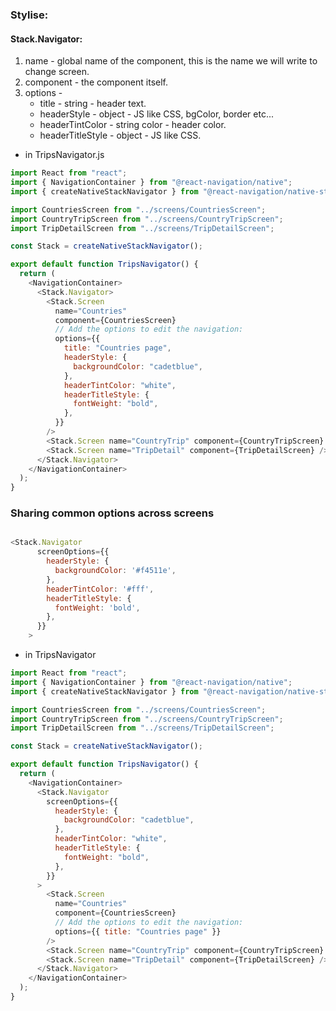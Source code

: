 ### Stylise:

#### Stack.Navigator:

1. name - global name of the component, this is the name we will write to change screen.
2. component - the component itself.
3. options -
   - title - string - header text.
   - headerStyle - object - JS like CSS, bgColor, border etc...
   - headerTintColor - string color - header color.
   - headerTitleStyle - object - JS like CSS.

- in TripsNavigator.js

```js
import React from "react";
import { NavigationContainer } from "@react-navigation/native";
import { createNativeStackNavigator } from "@react-navigation/native-stack";

import CountriesScreen from "../screens/CountriesScreen";
import CountryTripScreen from "../screens/CountryTripScreen";
import TripDetailScreen from "../screens/TripDetailScreen";

const Stack = createNativeStackNavigator();

export default function TripsNavigator() {
  return (
    <NavigationContainer>
      <Stack.Navigator>
        <Stack.Screen
          name="Countries"
          component={CountriesScreen}
          // Add the options to edit the navigation:
          options={{
            title: "Countries page",
            headerStyle: {
              backgroundColor: "cadetblue",
            },
            headerTintColor: "white",
            headerTitleStyle: {
              fontWeight: "bold",
            },
          }}
        />
        <Stack.Screen name="CountryTrip" component={CountryTripScreen} />
        <Stack.Screen name="TripDetail" component={TripDetailScreen} />
      </Stack.Navigator>
    </NavigationContainer>
  );
}
```

### Sharing common options across screens

```js

<Stack.Navigator
      screenOptions={{
        headerStyle: {
          backgroundColor: '#f4511e',
        },
        headerTintColor: '#fff',
        headerTitleStyle: {
          fontWeight: 'bold',
        },
      }}
    >
```

- in TripsNavigator

```js
import React from "react";
import { NavigationContainer } from "@react-navigation/native";
import { createNativeStackNavigator } from "@react-navigation/native-stack";

import CountriesScreen from "../screens/CountriesScreen";
import CountryTripScreen from "../screens/CountryTripScreen";
import TripDetailScreen from "../screens/TripDetailScreen";

const Stack = createNativeStackNavigator();

export default function TripsNavigator() {
  return (
    <NavigationContainer>
      <Stack.Navigator
        screenOptions={{
          headerStyle: {
            backgroundColor: "cadetblue",
          },
          headerTintColor: "white",
          headerTitleStyle: {
            fontWeight: "bold",
          },
        }}
      >
        <Stack.Screen
          name="Countries"
          component={CountriesScreen}
          // Add the options to edit the navigation:
          options={{ title: "Countries page" }}
        />
        <Stack.Screen name="CountryTrip" component={CountryTripScreen} />
        <Stack.Screen name="TripDetail" component={TripDetailScreen} />
      </Stack.Navigator>
    </NavigationContainer>
  );
}
```
